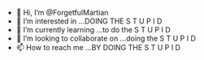 - 👋 Hi, I’m @ForgetfulMartian
- 👀 I’m interested in ...DOING THE S T U P I D
- 🌱 I’m currently learning ...to do the S T U P I D
- 💞️ I’m looking to collaborate on ...doing the S T U P I D
- 📫 How to reach me ...BY DOING THE S T U P I D

<!---
ForgetfulMartian/ForgetfulMartian is a ✨ special ✨ repository because its `README.md` (this file) appears on your GitHub profile.
You can click the Preview link to take a look at your changes.
--->
